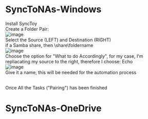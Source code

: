 # SyncToNAs-Windows 
Install SyncToy <br/> 
Create a Folder Pair: <br/>
![image](https://user-images.githubusercontent.com/44326428/202930408-f005a2ba-0d66-4d41-a2dc-f00526eb4044.png) <br/>
Select the Source (LEFT) and Destination (RIGHT) <br/>
if a Samba share, then \\share\foldername <br/>
![image](https://user-images.githubusercontent.com/44326428/202930550-922121ad-875e-4fb5-b7c0-2057a55bec4e.png) <br/>
Choose the option for "What to do Accordingly", for my case, I'm repliacating my source to the right, therefore I choose: Echo <br/>
![image](https://user-images.githubusercontent.com/44326428/202930751-e5cd2976-fde8-4246-8d3f-8ac0d21ba4e1.png)<br/>
Give it a name, this will be needed for the automation process<br/><br/>

Once All the Tasks ("Pairing") has been finished<br/>



# SyncToNAs-OneDrive
